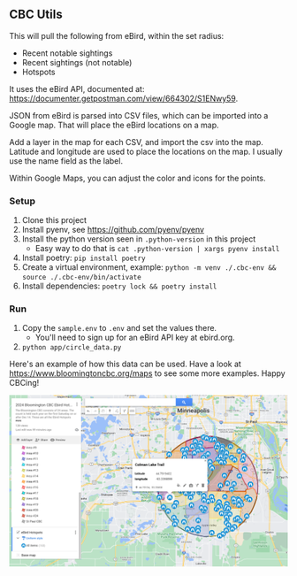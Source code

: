 ## CBC Utils

This will pull the following from eBird, within the set radius:

* Recent notable sightings
* Recent sightings (not notable)
* Hotspots

It uses the eBird API, documented at: https://documenter.getpostman.com/view/664302/S1ENwy59.

JSON from eBird is parsed into CSV files, which can be imported into a Google map. That will place the
eBird locations on a map.

Add a layer in the map for each CSV, and import the csv into the map.
Latitude and longitude are used to place the locations on the map. I usually
use the name field as the label.

Within Google Maps, you can adjust the color and icons for the points. 

### Setup

1. Clone this project
2. Install pyenv, see https://github.com/pyenv/pyenv
3. Install the python version seen in `.python-version` in this project
   * Easy way to do that is `cat .python-version | xargs pyenv install`
4. Install poetry: `pip install poetry`
5. Create a virtual environment, example: `python -m venv ./.cbc-env && source ./.cbc-env/bin/activate`
6. Install dependencies: `poetry lock && poetry install`


### Run
1. Copy the `sample.env` to `.env` and set the values there.
   * You'll need to sign up for an eBird API key at ebird.org.
2. `python app/circle_data.py`

Here's an example of how this data can be used. Have a look at https://www.bloomingtoncbc.org/maps to see some more examples. Happy CBCing!

![img.png](img.png)
